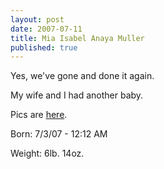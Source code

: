 ```yaml
---
layout: post
date: 2007-07-11
title: Mia Isabel Anaya Muller
published: true
---
```

Yes, we've gone and done it again.

My wife and I had another baby.

Pics are <a href="http://www.flickr.com/photos/freeformz/sets/72157600624155455/">here</a>.

Born: 7/3/07 - 12:12 AM

Weight: 6lb. 14oz.
